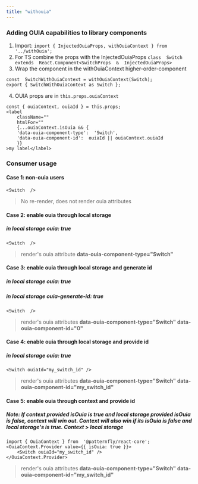 ```yaml
---
title: "withouia"
---
```


### Adding OUIA capabilities to library components


 1. Import: `import { InjectedOuiaProps, withOuiaContext } from  '../withOuia';`
 2. For TS combine the props with the InjectedOuiaProps `class  Switch  extends  React.Component<SwitchProps  &  InjectedOuiaProps>`
 3. Wrap the component in the withOuiaContext higher-order-component
```
const  SwitchWithOuiaContext = withOuiaContext(Switch);
export { SwitchWithOuiaContext as Switch };
```
 4. OUIA props are in `this.props.ouiaContext`
```
const { ouiaContext, ouiaId } = this.props;
<label
	className=""
	htmlFor=""
	{...ouiaContext.isOuia && {
	'data-ouia-component-type':  'Switch',
	'data-ouia-component-id':  ouiaId || ouiaContext.ouiaId
	}}
>my label</label>
```

### Consumer usage
#### Case 1: non-ouia users
```
<Switch  />
```
> No re-render, does not render ouia attributes
#### Case 2: enable ouia through local storage
##### in local storage _ouia: true_
```
<Switch  />
```
> render's ouia attribute **data-ouia-component-type="Switch"**
#### Case 3: enable ouia through local storage and generate id
##### in local storage _ouia: true_
##### in local storage _ouia-generate-id: true_
```
<Switch  />
```
> render's ouia attributes **data-ouia-component-type="Switch" data-ouia-component-id="0"**
#### Case 4: enable ouia through local storage and provide id
##### in local storage _ouia: true_
```
<Switch ouiaId="my_switch_id" />
```
> render's ouia attributes **data-ouia-component-type="Switch" data-ouia-component-id="my_switch_id"**
#### Case 5: enable ouia through context and provide id
##### Note: If context provided _isOuia_ is true and local storage provided _isOuia_ is false, context will win out. Context will also win if its _isOuia_ is false and local storage's is true. Context > local storage
```
import { OuiaContext } from  '@patternfly/react-core';
<OuiaContext.Provider value={{ isOuia: true }}>
	<Switch ouiaId="my_switch_id" />
</OuiaContext.Provider>
```
> render's ouia attributes **data-ouia-component-type="Switch" data-ouia-component-id="my_switch_id"**
